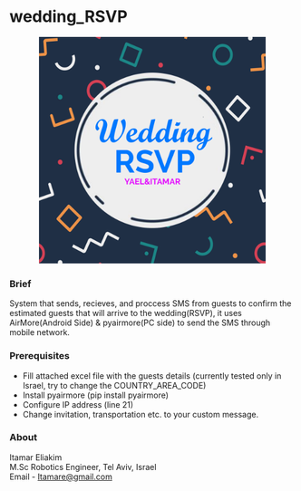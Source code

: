 # wedding_RSVP

<p align="center">
<img src="https://github.com/Itamare4/wedding_RSVP/blob/master/SMS/Wedding_RSVP.png?raw=true" height="400" width=auto>
</p>

### Brief ###
System that sends, recieves, and proccess SMS from guests to confirm the estimated guests that will arrive to the wedding(RSVP), it uses AirMore(Android Side) & pyairmore(PC side) to send the SMS through mobile network.

### Prerequisites ###
* Fill attached excel file with the guests details (currently tested only in Israel, try to change the COUNTRY_AREA_CODE)
* Install pyairmore (pip install pyairmore)
* Configure IP address (line 21)
* Change invitation, transportation etc. to your custom message.

### About ###
Itamar Eliakim<br>
M.Sc Robotics Engineer, Tel Aviv, Israel<br>
Email - Itamare@gmail.com
